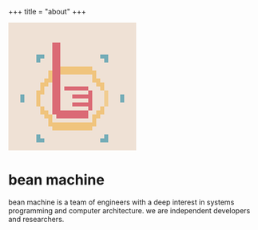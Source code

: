 +++
title = "about"
+++

![logo](/logo.png)
# bean machine

bean machine is a team of engineers with a deep interest in systems programming and computer architecture. we are independent developers and researchers. 
